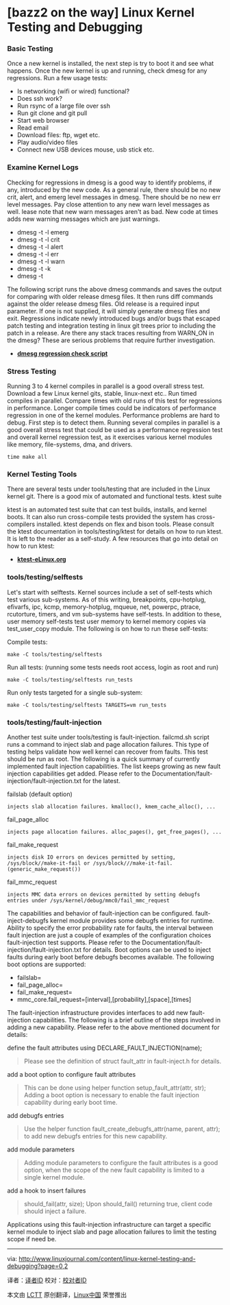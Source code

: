 [bazz2 on the way]
Linux Kernel Testing and Debugging
================================================================================
### Basic Testing ###

Once a new kernel is installed, the next step is try to boot it and see what happens. Once the new kernel is up and running, check dmesg for any regressions. Run a few usage tests:

- Is networking (wifi or wired) functional?
- Does ssh work?
- Run rsync of a large file over ssh
- Run git clone and git pull
- Start web browser
- Read email
- Download files: ftp, wget etc.
- Play audio/video files
- Connect new USB devices mouse, usb stick etc.


### Examine Kernel Logs ###

Checking for regressions in dmesg is a good way to identify problems, if any, introduced by the new code. As a general rule, there should be no new crit, alert, and emerg level messages in dmesg. There should be no new err level messages. Pay close attention to any new warn level messages as well. lease note that new warn messages aren't as bad. New code at times adds new warning messages which are just warnings.

- dmesg -t -l emerg
- dmesg -t -l crit
- dmesg -t -l alert
- dmesg -t -l err
- dmesg -t -l warn
- dmesg -t -k
- dmesg -t

The following script runs the above dmesg commands and saves the output for comparing with older release dmesg files. It then runs diff commands against the older release dmesg files. Old release is a required input parameter. If one is not supplied, it will simply generate dmesg files and exit. Regressions indicate newly introduced bugs and/or bugs that escaped patch testing and integration testing in linux git trees prior to including the patch in a release. Are there any stack traces resulting from WARN_ON in the dmesg? These are serious problems that require further investigation. 

- [**dmesg regression check script**][1]

### Stress Testing ###

Running 3 to 4 kernel compiles in parallel is a good overall stress test. Download a few Linux kernel gits, stable, linux-next etc.. Run timed compiles in parallel. Compare times with old runs of this test for regressions in performance. Longer compile times could be indicators of performance regression in one of the kernel modules. Performance problems are hard to debug. First step is to detect them. Running several compiles in parallel is a good overall stress test that could be used as a performance regression test and overall kernel regression test, as it exercises various kernel modules like memory, file-systems, dma, and drivers.

    time make all

### Kernel Testing Tools ###

There are several tests under tools/testing that are included in the Linux kernel git. There is a good mix of automated and functional tests.
ktest suite

ktest is an automated test suite that can test builds, installs, and kernel boots. It can also run cross-compile tests provided the system has cross-compilers installed. ktest depends on flex and bison tools. Please consult the ktest documentation in tools/testing/ktest for details on how to run ktest. It is left to the reader as a self-study. A few resources that go into detail on how to run ktest:

- [**ktest-eLinux.org**][2]

### tools/testing/selftests ###

Let's start with selftests. Kernel sources include a set of self-tests which test various sub-systems. As of this writing, breakpoints, cpu-hotplug, efivarfs, ipc, kcmp, memory-hotplug, mqueue, net, powerpc, ptrace, rcutorture, timers, and vm sub-systems have self-tests. In addition to these, user memory self-tests test user memory to kernel memory copies via test_user_copy module. The following is on how to run these self-tests:

Compile tests:

    make -C tools/testing/selftests 

Run all tests: (running some tests needs root access, login as root and run)

    make -C tools/testing/selftests run_tests 

Run only tests targeted for a single sub-system:

    make -C tools/testing/selftests TARGETS=vm run_tests 

### tools/testing/fault-injection ###

Another test suite under tools/testing is fault-injection. failcmd.sh script runs a command to inject slab and page allocation failures. This type of testing helps validate how well kernel can recover from faults. This test should be run as root. The following is a quick summary of currently implemented fault injection capabilities. The list keeps growing as new fault injection capabilities get added. Please refer to the Documentation/fault-injection/fault-injection.txt for the latest.

failslab (default option)

    injects slab allocation failures. kmalloc(), kmem_cache_alloc(), ... 

fail_page_alloc

    injects page allocation failures. alloc_pages(), get_free_pages(), ... 

fail_make_request

    injects disk IO errors on devices permitted by setting, /sys/block//make-it-fail or /sys/block///make-it-fail. (generic_make_request())

fail_mmc_request

    injects MMC data errors on devices permitted by setting debugfs entries under /sys/kernel/debug/mmc0/fail_mmc_request

The capabilities and behavior of fault-injection can be configured. fault-inject-debugfs kernel module provides some debugfs entries for runtime. Ability to specify the error probability rate for faults, the interval between fault injection are just a couple of examples of the configuration choices fault-injection test supports. Please refer to the Documentation/fault-injection/fault-injection.txt for details. Boot options can be used to inject faults during early boot before debugfs becomes available. The following boot options are supported:

- failslab=
- fail_page_alloc=
- fail_make_request=
- mmc_core.fail_request=[interval],[probability],[space],[times]

The fault-injection infrastructure provides interfaces to add new fault-injection capabilities. The following is a brief outline of the steps involved in adding a new capability. Please refer to the above mentioned document for details:

define the fault attributes using DECLARE_FAULT_INJECTION(name);

> Please see the definition of struct fault_attr in fault-inject.h for details.

add a boot option to configure fault attributes

> This can be done using helper function setup_fault_attr(attr, str); Adding a boot option is necessary to enable the fault injection capability during early boot time.

add debugfs entries

> Use the helper function fault_create_debugfs_attr(name, parent, attr); to add new debugfs entries for this new capability.

add module parameters

> Adding module parameters to configure the fault attributes is a good option, when the scope of the new fault capability is limited to a single kernel module.

add a hook to insert failures

> should_fail(attr, size); Upon should_fail() returning true, client code should inject a failure. 

Applications using this fault-injection infrastructure can target a specific kernel module to inject slab and page allocation failures to limit the testing scope if need be. 

--------------------------------------------------------------------------------

via: http://www.linuxjournal.com/content/linux-kernel-testing-and-debugging?page=0,2

译者：[译者ID](https://github.com/译者ID) 校对：[校对者ID](https://github.com/校对者ID)

本文由 [LCTT](https://github.com/LCTT/TranslateProject) 原创翻译，[Linux中国](http://linux.cn/) 荣誉推出

[1]:http://linuxdriverproject.org/mediawiki/index.php/Dmesg_regression_check_script
[2]:http://elinux.org/Ktest#Git_Bisect_type
